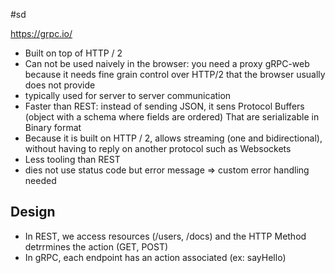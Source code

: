 #sd

https://grpc.io/

- Built on top of HTTP / 2
- Can not be used naively in the browser: you need a proxy gRPC-web because it needs fine grain control over HTTP/2 that the browser usually does not provide
- typically used for server to server communication
- Faster than REST: instead of sending JSON, it sens Protocol Buffers (object with a schema where fields are ordered) That are serializable in Binary format
- Because it is built on HTTP / 2, allows streaming (one and bidirectional), without having to reply on another protocol such as Websockets
- Less tooling than REST
- dies not use status code but error message => custom error handling needed

## Design

- In REST, we access resources (/users, /docs) and the HTTP Method detrrmines the action (GET, POST)
- In gRPC, each endpoint has an action associated (ex: sayHello)
